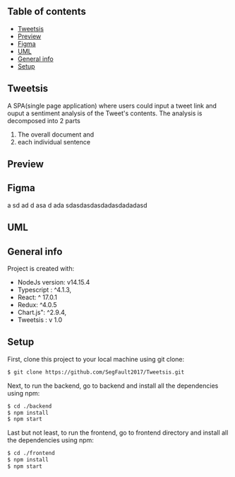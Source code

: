 ## Table of contents

- [Tweetsis](#tweetsis)
- [Preview](#preview)
- [Figma](#figma)
- [UML](#uml)
- [General info](#general-info)
- [Setup](#setup)

## Tweetsis

A SPA(single page application) where users could input a tweet link and ouput a sentiment analysis of the Tweet's contents. The analysis is decomposed into 2 parts

1. The overall document and
2. each individual sentence

## Preview

## Figma

a
sd
ad
d
asa
d
ada
sdasdasdasdadasdadadasd

## UML

## General info

Project is created with:

- NodeJs version: v14.15.4
- Typescript : ^4.1.3,
- React: ^ 17.0.1
- Redux: ^4.0.5
- Chart.js": ^2.9.4,
- Tweetsis : v 1.0

## Setup

First, clone this project to your local machine using git clone:

```bash
$ git clone https://github.com/SegFault2017/Tweetsis.git
```

Next, to run the backend, go to backend and install all the dependencies using npm:

```bash
$ cd ./backend
$ npm install
$ npm start
```

Last but not least, to run the frontend, go to frontend directory and install all the dependencies using npm:

```bash
$ cd ./frontend
$ npm install
$ npm start
```
